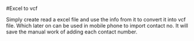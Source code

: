 #Excel to vcf

Simply create read a excel file and use the info from it to convert it into vcf file.
Which later on can be used in mobile phone to import contact no.
It will save the manual work of adding each contact number.
